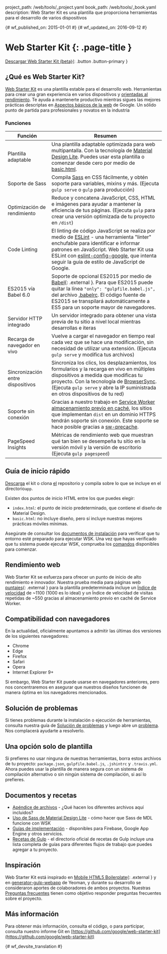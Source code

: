 project_path: /web/tools/_project.yaml
book_path: /web/tools/_book.yaml
description: Web Starter Kit es una plantilla que proporciona herramientas para el desarrollo de varios dispositivos

{# wf_published_on: 2015-01-01 #}
{# wf_updated_on: 2016-09-12 #}

# Web Starter Kit {: .page-title }

[Descargar Web Starter Kit (beta)](https://github.com/google/web-starter-kit/releases/latest){: .button .button-primary }

## ¿Qué es Web Starter Kit?

[Web Starter Kit](https://github.com/google/web-starter-kit) es una plantilla estable para el desarrollo web. Herramientas para crear una gran experiencia en varios dispositivos y [orientadas al rendimiento](#web-performance). Te ayuda a mantenerte productivo mientras sigues las mejores prácticas descriptas en [Aspectos básicos de la web](/web/fundamentals/) de Google. Un sólido punto de partida para profesionales y novatos en la industria

### Funciones

| Función                                | Resumen                                                                                                                                                                                                                                                     |
|----------------------------------------|-------------------------------------------------------------------------------------------------------------------------------------------------------------------------------------------------------------------------------------------------------------|
| Plantilla adaptable | Una plantilla adaptable optimizada para web multipantalla. Con la tecnología de [Material Design Lite](http://getmdl.io).  Puedes usar esta plantilla o comenzar desde cero por medio de [basic.html](https://github.com/google/web-starter-kit/blob/master/app/basic.html).                          |
| Soporte de Sass                           | Compila [Sass](http://sass-lang.com/) en CSS fácilmente, y obtén soporte para variables, mixins y más. (Ejecuta `gulp serve` o `gulp` para producción)                                                                                                      |
| Optimización de rendimiento               | Reduce y concatena JavaScript, CSS, HTML e imágenes para ayudar a mantener la eficiencia de tus páginas. (Ejecuta `gulp` para crear una versión optimizada de tu proyecto en `/dist`)                                                                                                |
| Code Linting               | El linting de código JavaScript se realiza por medio de [ESLint](http://eslint.org) - una herramienta "linter" enchufable para identificar e informar patrones en JavaScript. Web Starter Kit usa ESLint con [eslint-config-google](https://github.com/google/eslint-config-google), que intenta seguir la guía de estilo de JavaScript de Google.                                                                                                |
| ES2015 vía Babel 6.0                   | Soporte de opcional ES2015 por medio de [Babel](https://babeljs.io/){: .external }. Para que ES2015 puede quitar la línea `"only": "gulpfile.babel.js",` del archivo [.babelrc](https://github.com/google/web-starter-kit/blob/master/.babelrc). El código fuente de ES2015 se transpilará automáticamente a ES5 para un soporte mayor de navegadores.  |
| Servidor HTTP integrado                   | Un servidor integrado para obtener una vista previa de tu sitio a nivel local mientras desarrollas e iteras                                                                                                                                                                             |
| Recarga de navegador en vivo                 | Vuelve a cargar el navegador en tiempo real cada vez que se hace una modificación, sin necesidad de utilizar una extensión. (Ejecuta `gulp serve` y modifica tus archivos)                                                                                                                           |
| Sincronización entre dispositivos           | Sincroniza los clics, los desplazamientos, los formularios y la recarga en vivo en múltiples dispositivos a medida que modificas tu proyecto. Con la tecnología de [BrowserSync](http://browsersync.io). (Ejecuta `gulp serve` y abre la IP suministrada en otros dispositivos de tu red)                       |
| Soporte sin conexión                     | Gracias a nuestro trabajo en [Service Worker](/web/fundamentals/getting-started/primers/service-workers) [almacenamiento previo en caché](https://github.com/google/web-starter-kit/blob/master/gulpfile.babel.js#L226), los sitios que implementan `dist` en un dominio HTTPS tendrán soporte sin conexión. Este soporte se hace posible gracias a [sw-precache](https://github.com/GoogleChrome/sw-precache/).                                                                                                                                              |
| PageSpeed Insights                     | Métricas de rendimiento web que muestran qué tan bien se desempeña tu sitio en la versión móvil y la versión de escritorio (Ejecuta `gulp pagespeed`)                                                                                                                                                    |

## Guía de inicio rápido

[Descarga](https://github.com/google/web-starter-kit/releases/latest) el kit
o clona [el](https://github.com/google/web-starter-kit) repositorio y compila
sobre lo que se incluye en el directorio`app`.

Existen dos puntos de inicio HTML entre los que puedes elegir:

- `index.html`: el punto de inicio predeterminado, que contiene el diseño de Material Design.
- `basic.html`: no incluye diseño, pero sí incluye nuestras mejores prácticas móviles mínimas.

Asegúrate de consultar los [documentos de instalación](https://github.com/google/web-starter-kit/blob/master/docs/install.md) para verificar que tu entorno esté preparado para ejecutar WSK.
Una vez que hayas verificado que tu sistema puede ejecutar WSK, comprueba los [comandos](https://github.com/google/web-starter-kit/blob/master/docs/commands.md) disponibles para comenzar.

## Rendimiento web

Web Starter Kit se esfuerza para ofrecer un punto de inicio de alto rendimiento e innovador. Nuestra prueba media para páginas web [puntajes](http://www.webpagetest.org/result/151201_VW_XYC/){: .external } para la plantilla predeterminada incluye un  [Índice de velocidad](https://sites.google.com/a/webpagetest.org/docs/using-webpagetest/metrics/speed-index) de ~1100  (1000 es lo ideal) y un Índice de velocidad de visitas repetidas de ~550 gracias al almacenamiento previo en caché de Service Worker. 

## Compatibilidad con navegadores

En la actualidad, oficialmente apuntamos a admitir las últimas dos versiones de los siguientes navegadores:

* Chrome
* Edge
* Firefox
* Safari
* Opera
* Internet Explorer 9+

Si embargo, Web Starter Kit puede usarse en navegadores anteriores, pero nos concentraremos en asegurar que nuestros diseños funcionen de manera óptima en los navegadores mencionados.

## Solución de problemas

Si tienes problemas durante la instalación o ejecución de herramientas, consulta nuestra guía de [Solución de problemas](https://github.com/google/web-starter-kit/wiki/Troubleshooting) y luego abre un [problema](https://github.com/google/web-starter-kit/issues). Nos complacerá ayudarte a resolverlo.

## Una opción solo de plantilla

Si prefieres no usar ninguna de nuestras herramientas, borra estos archivos de tu proyecto: `package.json`, `gulpfile.babel.js`, `.jshintrc` y `.travis.yml`. Ahora puedes usar la plantilla de manera segura con un sistema de compilación alternativo o sin ningún sistema de compilación, si así lo prefieres.

## Documentos y recetas

* [Apéndice de archivos](https://github.com/google/web-starter-kit/blob/master/docs/file-appendix.md) - ¿Qué hacen los diferentes archivos aquí incluidos?
* [Uso de Sass de Material Design Lite](https://github.com/google/web-starter-kit/blob/master/docs/mdl-sass.md) - cómo hacer que Sass de MDL funcione con WSK
* [Guías de implementación](https://github.com/google/web-starter-kit/blob/master/docs/deploy.md) - disponibles para Firebase, Google App Engine y otros servicios.
* [Recetas de Gulp](https://github.com/gulpjs/gulp/tree/master/docs/recipes) - el directorio oficial de recetas de Gulp incluye una lista completa de guías para diferentes flujos de trabajo que puedes agregar a tu proyecto.

## Inspiración

Web Starter Kit está inspirado en [Mobile HTML5 Boilerplate](https://html5boilerplate.com/mobile/){: .external } y en [generator-gulp-webapp](https://github.com/yeoman/generator-webapp) de Yeoman, y durante su desarrollo se consideraron aportes de colaboradores de ambos proyectos. Nuestras [Preguntas frecuentes](https://github.com/google/web-starter-kit/wiki/FAQ) tienen como objetivo responder preguntas frecuentes sobre el proyecto.


## Más información

Para obtener más información, consulta el código, o para participar, consulta
nuestro informe Git en [https://github.com/google/web-starter-kit](https://github.com/google/web-starter-kit)


{# wf_devsite_translation #}
